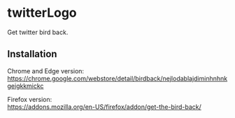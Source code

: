 ﻿# twitterLogo
Get twitter bird back.

## Installation
Chrome and Edge version:<br>
https://chrome.google.com/webstore/detail/birdback/nejlodablajdiminhnhnkgeigkkmickc

Firefox version:<br>
https://addons.mozilla.org/en-US/firefox/addon/get-the-bird-back/
